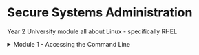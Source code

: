 # Secure Systems Administration
Year 2 University module all about Linux - specifically RHEL

<details><summary>Module 1 - Accessing the Command Line</summary>
<p>	
	
![](/images/linux.png)
	
* The Linux command line is provided by a program called the __shell__
* Default shell for users in RHEL is the __GNU Bourne-Again Shell (bash)__
* `$` indicates a normal user, `#` indicates the root user
* Bash provides a scripting language - supports automation of tasks

* Users access the __bash__ shell via __terminal__
* Terminal provides keyboard for input and display for output. Can be configured through serial ports
* A Linux machine's physical console supports multiple virtual consoles - act like separate terminals. Each virtual console supports an independent login session
* If GUI is available, it runs on the __first__ virtual console on RHEL 7
* With GUI running, access a text login prompt on a virtual console by pressing __Ctrl+Alt__ and pressing a function key

* Commands entered at the shell prompt have three basic parts:
	* Command to run
	* Options to adjust the behaviour of the command
	* Arguments which are typically targets of the command


</p>
</details>

